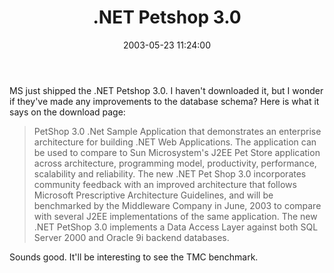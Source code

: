 ﻿---
layout: post
title: ".NET Petshop 3.0"
comments: false
date: 2003-05-23 11:24:00
categories:
 - Technology
subtext-id: 71ff3a36-e36e-483f-b3ce-fb05670082a5
alias: /blog/NET-Petshop-30.aspx
---


MS just shipped the .NET Petshop 3.0. I haven't downloaded it, but I wonder if they've made any improvements to the database schema? Here is what it says on the download page:

> PetShop 3.0 .Net Sample Application that demonstrates an enterprise architecture for building .NET Web Applications. The application can be used to compare to Sun Microsystem's J2EE Pet Store application across architecture, programming model, productivity, performance, scalability and reliability. The new .NET Pet Shop 3.0 incorporates community feedback with an improved architecture that follows Microsoft Prescriptive Architecture Guidelines, and will be benchmarked by the Middleware Company in June, 2003 to compare with several J2EE implementations of the same application. The new .NET PetShop 3.0 implements a Data Access Layer against both SQL Server 2000 and Oracle 9i backend databases.

Sounds good. It'll be interesting to see the TMC benchmark.
